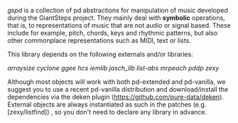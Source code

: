 *gspd* is a collection of pd abstractions for manipulation of music developed during the GiantSteps project. They mainly deal with **symbolic** operations, that is, to representations of music that are not audio or signal based. These include for example, pitch, chords, keys and rhythmic patterns, but also other commonplace representations such as MIDI, text or lists.

This library depends on the following externals and/or libraries:

*arraysize  cyclone  ggee  hcs  iemlib  jasch_lib  list-abs  mrpeach  pddp  zexy*

Although most objects will work with both pd-extended and pd-vanilla, we suggest you to use a recent pd-vanilla distribution and download/install the dependencies via the deken plugin (https://github.com/pure-data/deken). External objects are always instantiated as such in the patches (e.g. [zexy/listfind]) , so you don't need to declare any library in advance.
